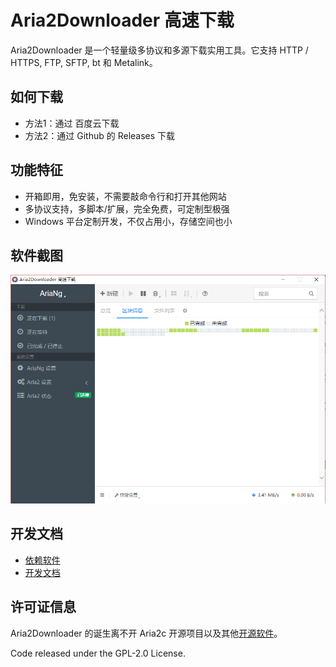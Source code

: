 # Aria2Downloader 高速下载
Aria2Downloader 是一个轻量级多协议和多源下载实用工具。它支持 HTTP / HTTPS, FTP, SFTP, bt 和 Metalink。

## 如何下载
- 方法1：通过 百度云下载
- 方法2：通过 Github 的 Releases 下载

## 功能特征
- 开箱即用，免安装，不需要敲命令行和打开其他网站
- 多协议支持，多脚本/扩展，完全免费，可定制型极强
- Windows 平台定制开发，不仅占用小，存储空间也小

## 软件截图

![Windows](screenshot/Windows.png)

## 开发文档
- [依赖软件](./doc/credits.md)
- [开发文档](./doc/credits.md)


## 许可证信息

Aria2Downloader 的诞生离不开 Aria2c 开源项目以及其他[开源软件](./doc/credits.md)。

Code released under the GPL-2.0 License.
